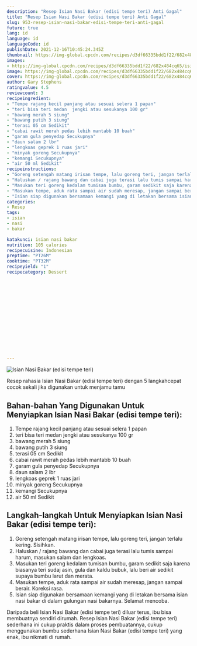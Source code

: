```yaml
---
description: "Resep Isian Nasi Bakar (edisi tempe teri) Anti Gagal"
title: "Resep Isian Nasi Bakar (edisi tempe teri) Anti Gagal"
slug: 953-resep-isian-nasi-bakar-edisi-tempe-teri-anti-gagal
future: true
lang: id
language: id
languageCode: id
publishDate: 2021-12-16T10:45:24.345Z 
thumbnail: https://img-global.cpcdn.com/recipes/d3df66335bdd1f22/682x484cq65/isian-nasi-bakar-edisi-tempe-teri-foto-resep-utama.png
images:
- https://img-global.cpcdn.com/recipes/d3df66335bdd1f22/682x484cq65/isian-nasi-bakar-edisi-tempe-teri-foto-resep-utama.png
image: https://img-global.cpcdn.com/recipes/d3df66335bdd1f22/682x484cq65/isian-nasi-bakar-edisi-tempe-teri-foto-resep-utama.png
cover: https://img-global.cpcdn.com/recipes/d3df66335bdd1f22/682x484cq65/isian-nasi-bakar-edisi-tempe-teri-foto-resep-utama.png
author: Gary Stephens
ratingvalue: 4.5
reviewcount: 3
recipeingredient:
- "Tempe rajang kecil panjang atau sesuai selera 1 papan"
- "teri bisa teri medan  jengki atau sesukanya 100 gr"
- "bawang merah 5 siung"
- "bawang putih 3 siung"
- "terasi 05 cm Sedikit"
- "cabai rawit merah pedas lebih mantabb 10 buah"
- "garam gula penyedap Secukupnya"
- "daun salam 2 lbr"
- "lengkoas geprek 1 ruas jari"
- "minyak goreng Secukupnya"
- "kemangi Secukupnya"
- "air 50 ml Sedikit"
recipeinstructions:
- "Goreng setengah matang irisan tempe, lalu goreng teri, jangan terlalu kering. Sisihkan."
- "Haluskan / rajang bawang dan cabai juga terasi lalu tumis sampai harum, masukan salam dan lengkoas."
- "Masukan teri goreng kedalam tumisan bumbu, garam sedikit saja karena biasanya teri sudaj asin, gula dan kaldu bubuk, lalu beri air sedikit supaya bumbu larut dan merata."
- "Masukan tempe, aduk rata sampai air sudah meresap, jangan sampai berair. Koreksi rasa."
- "Isian siap digunakan bersamaan kemangi yang di letakan bersama isian nasi bakar di dalam gulungan nasi bakarnya. Selamat mencoba."
categories:
- Resep
tags:
- isian
- nasi
- bakar

katakunci: isian nasi bakar 
nutrition: 105 calories
recipecuisine: Indonesian
preptime: "PT26M"
cooktime: "PT32M"
recipeyield: "1"
recipecategory: Dessert


     
    
    
    
    
    
    
    
    
    
    
      
    
---
```



![Isian Nasi Bakar (edisi tempe teri)](https://img-global.cpcdn.com/recipes/d3df66335bdd1f22/682x484cq65/isian-nasi-bakar-edisi-tempe-teri-foto-resep-utama.png)

Resep rahasia Isian Nasi Bakar (edisi tempe teri)    dengan 5 langkahcepat cocok sekali jika digunakan untuk menjamu tamu

<!--inarticleads1-->

## Bahan-bahan Yang Digunakan Untuk Menyiapkan Isian Nasi Bakar (edisi tempe teri):

1. Tempe rajang kecil panjang atau sesuai selera 1 papan
1. teri bisa teri medan  jengki atau sesukanya 100 gr
1. bawang merah 5 siung
1. bawang putih 3 siung
1. terasi 05 cm Sedikit
1. cabai rawit merah pedas lebih mantabb 10 buah
1. garam gula penyedap Secukupnya
1. daun salam 2 lbr
1. lengkoas geprek 1 ruas jari
1. minyak goreng Secukupnya
1. kemangi Secukupnya
1. air 50 ml Sedikit



<!--inarticleads2-->

## Langkah-langkah Untuk Menyiapkan Isian Nasi Bakar (edisi tempe teri):

1. Goreng setengah matang irisan tempe, lalu goreng teri, jangan terlalu kering. Sisihkan.
1. Haluskan / rajang bawang dan cabai juga terasi lalu tumis sampai harum, masukan salam dan lengkoas.
1. Masukan teri goreng kedalam tumisan bumbu, garam sedikit saja karena biasanya teri sudaj asin, gula dan kaldu bubuk, lalu beri air sedikit supaya bumbu larut dan merata.
1. Masukan tempe, aduk rata sampai air sudah meresap, jangan sampai berair. Koreksi rasa.
1. Isian siap digunakan bersamaan kemangi yang di letakan bersama isian nasi bakar di dalam gulungan nasi bakarnya. Selamat mencoba.




Daripada   beli  Isian Nasi Bakar (edisi tempe teri)  diluar terus, ibu  bisa membuatnya sendiri dirumah. Resep  Isian Nasi Bakar (edisi tempe teri)  sederhana ini cukup praktis dalam proses pembuatannya, cukup menggunakan bumbu sederhana  Isian Nasi Bakar (edisi tempe teri)  yang enak, ibu nikmati di rumah.
